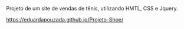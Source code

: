Projeto de um site de vendas de tênis, utilizando HMTL, CSS e Jquery.

https://eduardapouzada.github.io/Projeto-Shoe/
